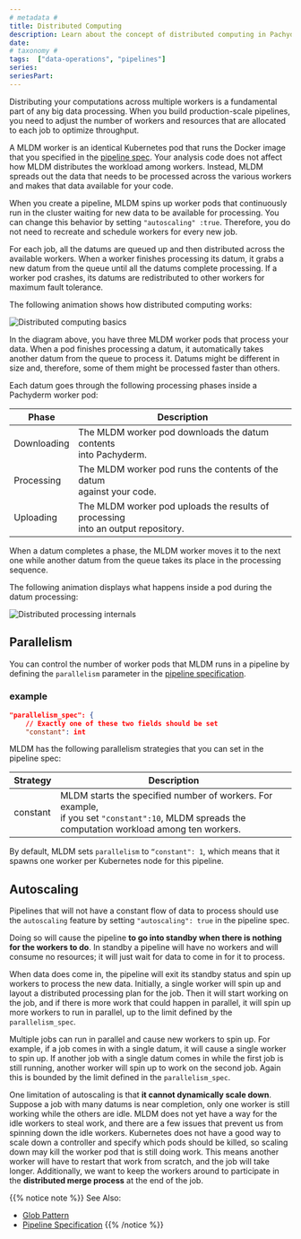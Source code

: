 ```yaml
---
# metadata # 
title: Distributed Computing
description: Learn about the concept of distributed computing in Pachyderm. 
date: 
# taxonomy #
tags:  ["data-operations", "pipelines"]
series:
seriesPart:
--- 
```


Distributing your computations across multiple workers
is a fundamental part of any big data processing.
When you build production-scale pipelines, you need
to adjust the number of workers and resources that are
allocated to each job to optimize throughput.

A MLDM worker is an identical Kubernetes pod that runs
the Docker image that you specified in the
[pipeline spec](../../../reference/pipeline-spec/). Your analysis code
does not affect how MLDM distributes the workload among workers.
Instead, MLDM spreads out the data that needs to be processed
across the various workers and makes that data available for your code.

When you create a pipeline, MLDM spins up worker pods that
continuously run in the cluster waiting for new data to be available
for processing. You can change this behavior by setting `"autoscaling" :true`.
Therefore, you do not need to recreate and
schedule workers for every new job.

For each job, all the datums are queued up and then distributed
across the available workers. When a worker finishes processing
its datum, it grabs a new datum from the queue until all the datums
complete processing. If a worker pod crashes, its datums are
redistributed to other workers for maximum fault tolerance.

The following animation shows how distributed computing works:

![Distributed computing basics](/images/distributed-computing101.gif)

In the diagram above, you have three MLDM worker pods that
process your data. When a pod finishes processing a datum,
it automatically takes another datum from the queue to process it.
Datums might be different in size and, therefore, some of them might be
processed faster than others.

Each datum goes through the following processing phases inside a Pachyderm
worker pod:

| Phase       | Description |
| ----------- | ----------- |
| Downloading | The MLDM worker pod downloads the datum contents <br>into Pachyderm. |
| Processing  | The MLDM worker pod runs the contents of the datum <br>against your code. |
| Uploading   | The MLDM worker pod uploads the results of processing <br>into an output repository. |

When a datum completes a phase, the MLDM worker moves it to the next
one while another datum from the queue takes its place in the
processing sequence.

The following animation displays what happens inside a pod during
the datum processing:

![Distributed processing internals](/images/distributed-computing102.gif)

## Parallelism

You can control the number of worker pods that MLDM runs in a
pipeline by defining the `parallelism` parameter in the
[pipeline specification](../../../reference/pipeline-spec/).

### example
```json
"parallelism_spec": {
    // Exactly one of these two fields should be set
    "constant": int
```

MLDM has the following parallelism strategies that you
can set in the pipeline spec:

| Strategy    | Description        |
| ----------- | ------------------ |
| constant    | MLDM starts the specified number of workers. For example, <br> if you set `"constant":10`, MLDM spreads the computation workload among ten workers. |

By default, MLDM sets `parallelism` to `“constant": 1`, which means
that it spawns one worker per Kubernetes node for this pipeline.

## Autoscaling 

Pipelines that will not have a constant flow of data to process should use the `autoscaling` feature by setting `"autoscaling": true` in the pipeline spec. 

Doing so will cause the pipeline **to go into standby when there is nothing for the workers to do**. In standby a pipeline will have no workers and will consume no resources; it will just wait for data to come in for it to process.

When data does come in, the pipeline will exit its standby status and spin up workers to process the new data. Initially, a single worker will spin up and layout a distributed processing plan for the job. Then it will start working on the job, and if there is more work that could happen in parallel, it will spin up more workers to run in parallel, up to the limit defined by the `parallelism_spec`.

Multiple jobs can run in parallel and cause new workers to spin up. For example, if a job comes in with a single datum, it will cause a single worker to spin up. If another job with a single datum comes in while the first job is still running, another worker will spin up to work on the second job. Again this is bounded by the limit defined in the `parallelism_spec`.

One limitation of autoscaling is that **it cannot dynamically scale down**. Suppose a job with many datums is near completion, only one worker is still working while the others are idle. MLDM does not yet have a way for the idle workers to steal work, and there are a few issues that prevent us from spinning down the idle workers. Kubernetes does not have a good way to scale down a controller and specify which pods should be killed, so scaling down may kill the worker pod that is still doing work. This means another worker will have to restart that work from scratch, and the job will take longer. Additionally, we want to keep the workers around to participate in the **distributed merge process** at the end of the job.

{{% notice note %}}
See Also:
* [Glob Pattern](../../pipeline-concepts/datum/glob-pattern/)
* [Pipeline Specification](../../../reference/pipeline-spec/)
{{% /notice %}}
